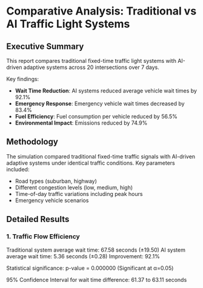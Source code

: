 # Comparative Analysis: Traditional vs AI Traffic Light Systems

## Executive Summary

This report compares traditional fixed-time traffic light systems with AI-driven adaptive systems across 20 intersections over 7 days.

Key findings:
- **Wait Time Reduction**: AI systems reduced average vehicle wait times by 92.1%
- **Emergency Response**: Emergency vehicle wait times decreased by 83.4%
- **Fuel Efficiency**: Fuel consumption per vehicle reduced by 56.5%
- **Environmental Impact**: Emissions reduced by 74.9%

## Methodology

The simulation compared traditional fixed-time traffic signals with AI-driven adaptive systems under identical traffic conditions.
Key parameters included:
- Road types (suburban, highway)
- Different congestion levels (low, medium, high)
- Time-of-day traffic variations including peak hours
- Emergency vehicle scenarios

## Detailed Results

### 1. Traffic Flow Efficiency

Traditional system average wait time: 67.58 seconds (±19.50)
AI system average wait time: 5.36 seconds (±0.28)
Improvement: 92.1%

Statistical significance: p-value = 0.000000 (Significant at α=0.05)

95% Confidence Interval for wait time difference: 61.37 to 63.11 seconds